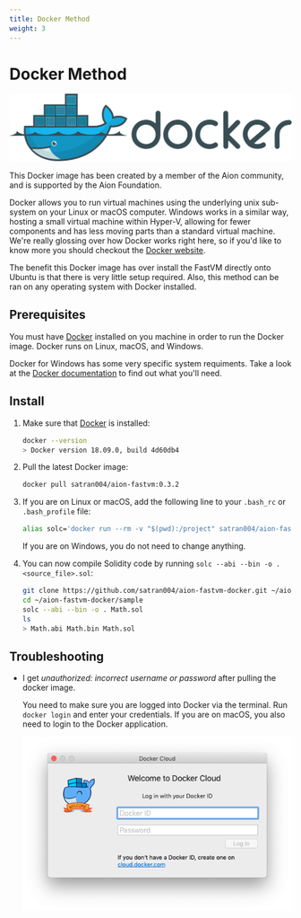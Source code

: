 ```yaml
---
title: Docker Method
weight: 3
---
```


# Docker Method

![Docker Logo](/aion-node/fast-vm/images/docker-logo.png)

This Docker image has been created by a member of the Aion community, and is supported by the Aion Foundation.

Docker allows you to run virtual machines using the underlying unix sub-system on your Linux or macOS computer. Windows works in a similar way, hosting a small virtual machine within Hyper-V, allowing for fewer components and has less moving parts than a standard virtual machine. We're really glossing over how Docker works right here, so if you'd like to know more you should checkout the [Docker website](https://www.docker.com/).

The benefit this Docker image has over install the FastVM directly onto Ubuntu is that there is very little setup required. Also, this method can be ran on any operating system with Docker installed.

## Prerequisites

You must have [Docker](https://www.docker.com/) installed on you machine in order to run the Docker image. Docker runs on Linux, macOS, and Windows.

Docker for Windows has some very specific system requiments. Take a look at the [Docker documentation](https://docs.docker.com/docker-for-windows/install/) to find out what you'll need.

## Install

1. Make sure that [Docker](https://www.docker.com/) is installed:

    ```bash
    docker --version
    > Docker version 18.09.0, build 4d60db4
    ```

2. Pull the latest Docker image:

    ```bash
    docker pull satran004/aion-fastvm:0.3.2
    ```

3. If you are on Linux or macOS, add the following line to your `.bash_rc` or `.bash_profile` file:

    ```bash
    alias solc='docker run --rm -v "$(pwd):/project" satran004/aion-fastvm:0.3.2 solc'
    ```

    If you are on Windows, you do not need to change anything.

4. You can now compile Solidity code by running `solc --abi --bin -o . <source_file>.sol`:

    ```bash
    git clone https://github.com/satran004/aion-fastvm-docker.git ~/aion-fastvm-docker
    cd ~/aion-fastvm-docker/sample
    solc --abi --bin -o . Math.sol
    ls
    > Math.abi Math.bin Math.sol
    ```

## Troubleshooting

- I get _unauthorized: incorrect username or password_ after pulling the docker image.

    You need to make sure you are logged into Docker via the terminal. Run `docker login` and enter your credentials. If you are on macOS, you also need to login to the Docker application.

    ![Docker Login Screen on macOS](/aion-node/fast-vm/images/docker-login-screen-on-macos.png)
